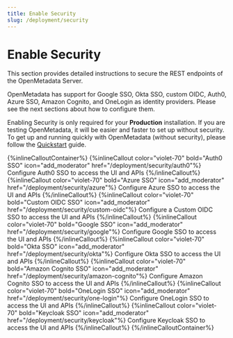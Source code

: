 ```yaml
---
title: Enable Security
slug: /deployment/security
---
```


# Enable Security

This section provides detailed instructions to secure the REST endpoints of the OpenMetadata Server.

OpenMetadata has support for Google SSO, Okta SSO, custom OIDC, Auth0, Azure SSO, Amazon Cognito, and OneLogin as identity providers. Please see the next sections about how to configure them.

Enabling Security is only required for your **Production** installation. If you are testing OpenMetadata, it will be easier 
and faster to set up without security. To get up and running quickly with OpenMetadata (without security), 
please follow the [Quickstart](/quick-start/local-deployment) guide.

{%inlineCalloutContainer%}
  {%inlineCallout
    color="violet-70"
    bold="Auth0 SSO"
    icon="add_moderator"
    href="/deployment/security/auth0"%}
    Configure Auth0 SSO to access the UI and APIs
  {%/inlineCallout%}
  {%inlineCallout
    color="violet-70"
    bold="Azure SSO"
    icon="add_moderator"
    href="/deployment/security/azure"%}
    Configure Azure SSO to access the UI and APIs
  {%/inlineCallout%}
  {%inlineCallout
    color="violet-70"
    bold="Custom OIDC SSO"
    icon="add_moderator"
    href="/deployment/security/custom-oidc"%}
    Configure a Custom OIDC SSO to access the UI and APIs
  {%/inlineCallout%}
  {%inlineCallout
    color="violet-70"
    bold="Google SSO"
    icon="add_moderator"
    href="/deployment/security/google"%}
    Configure Google SSO to access the UI and APIs
  {%/inlineCallout%}
  {%inlineCallout
    color="violet-70"
    bold="Okta SSO"
    icon="add_moderator"
    href="/deployment/security/okta"%}
    Configure Okta SSO to access the UI and APIs
  {%/inlineCallout%}
  {%inlineCallout
    color="violet-70"
    bold="Amazon Cognito SSO"
    icon="add_moderator"
    href="/deployment/security/amazon-cognito"%}
    Configure Amazon Cognito SSO to access the UI and APIs
  {%/inlineCallout%}
  {%inlineCallout
    color="violet-70"
    bold="OneLogin SSO"
    icon="add_moderator"
    href="/deployment/security/one-login"%}
    Configure OneLogin SSO to access the UI and APIs
  {%/inlineCallout%}
  {%inlineCallout
    color="violet-70"
    bold="Keycloak SSO"
    icon="add_moderator"
    href="/deployment/security/keycloak"%}
    Configure Keycloak SSO to access the UI and APIs
  {%/inlineCallout%}
{%/inlineCalloutContainer%}

